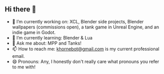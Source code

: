 ## Hi there 👋

<!--
**Khorne101/Khorne101** is a ✨ _special_ ✨ repository because its `README.md` (this file) appears on your GitHub profile.

Here are some ideas to get you started:
-->
- 🔭 I’m currently working on: XCL, Blender side projects, Blender wallpapers (commissions open), a tank game in Unreal Engine, and an indie game in Godot.
- 🌱 I’m currently learning: Blender & Lua
- 💬 Ask me about: MPP and Tanks!
- 📫 How to reach me: khornebot@gmail.com is my current professional email.
- 😄 Pronouns: Any, I honestly don't really care what pronouns you refer to me with! 
